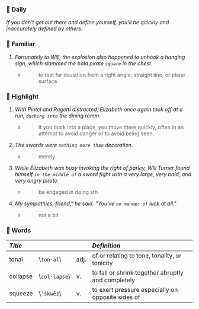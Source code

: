 ### :cherries: Daily
*If you don't get out there and define yourself, you'll be quickly and inaccurately defined by others.*
### :watermelon: Familiar
1. *Fortunately to Will, the explosion also happened to unhook a hanging sign, which slammed the bald pirate `square` in the chest.*
   * > to test for deviation from a right angle, straight line, or plane surface
### :tangerine: Highlight
1. *With Pintel and Ragetti distracted, Elizabeth once again took off at a run, `ducking into` the dining romm.*
   * > if you duck into a place, you move there quickly, often in an attempt to avoid danger or to avoid being seen.
2. *The swords were `nothing more than` decoration.*
   * > merely
3. *While Elizabeth was busy invoking the right of parley, Will Turner found himself `in the middle of` a sword fight with a very large, very bald, and very angry pirate.*
   * > be engaged in doing sth
4. *My sympathies, friend," he said. "You've `no manner of` luck at all."*
   * > not a bit
### :grapes: Words
|*Title*|||*Definition*|
|:-----|:-----|:-----|:-----|
|tonal| \\`ton·al`\\ |adj.|of or relating to tone, tonality, or tonicity|
|collapse| \\`col·lapse`\\ |v.|to fall or shrink together abruptly and completely|
|squeeze| \\`ˈskwēz`\\ |v.|to exert pressure especially on opposite sides of|
